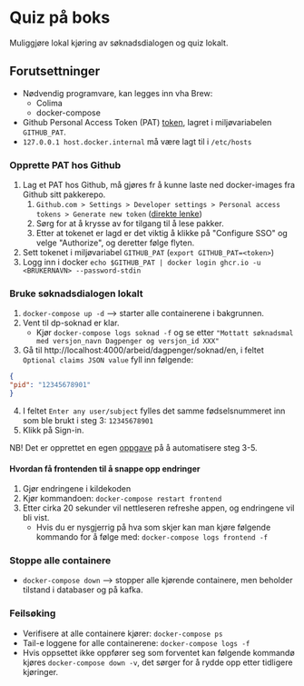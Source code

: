 # Quiz på boks
Muliggjøre lokal kjøring av søknadsdialogen og quiz lokalt.

## Forutsettninger 
* Nødvendig programvare, kan legges inn vha Brew: 
  * Colima
  * docker-compose 
* Github Personal Access Token (PAT) [token](https://docs.github.com/en/free-pro-team@latest/packages/using-github-packages-with-your-projects-ecosystem/configuring-docker-for-use-with-github-packages), lagret i miljøvariabelen `GITHUB_PAT`.
* `127.0.0.1 host.docker.internal` må være lagt til i `/etc/hosts`

### Opprette PAT hos Github
1. Lag et PAT hos Github, må gjøres fr å kunne laste ned docker-images fra Github sitt pakkerepo.
   1. `Github.com > Settings > Developer settings > Personal access tokens > Generate new token` ([direkte lenke](https://github.com/settings/tokens))
   2. Sørg for at å krysse av for tilgang til å lese pakker.
   3. Etter at tokenet er lagd er det viktig å klikke på "Configure SSO" og velge "Authorize", og deretter følge flyten.
2. Sett tokenet i miljøvariabel `GITHUB_PAT` (`export GITHUB_PAT=<token>`)
3. Logg inn i docker `echo $GITHUB_PAT | docker login ghcr.io -u <BRUKERNAVN> --password-stdin`


### Bruke søknadsdialogen lokalt
1. `docker-compose up -d` --> starter alle containerene i bakgrunnen.
2. Vent til dp-soknad er klar. 
   * Kjør `docker-compose logs soknad -f` og se etter `"Mottatt søknadsmal med versjon_navn Dagpenger og versjon_id XXX"`
3. Gå til http://localhost:4000/arbeid/dagpenger/soknad/en, i feltet `Optional claims JSON value` fyll inn følgende:
```json
{
"pid": "12345678901"
}
```
4. I feltet `Enter any user/subject` fylles det samme fødselsnummeret inn som ble brukt i steg 3: `12345678901`
5. Klikk på Sign-in.

NB! Det er opprettet en egen [oppgave](https://jira.adeo.no/browse/DAG-340) på å automatisere steg 3-5.

#### Hvordan få frontenden til å snappe opp endringer
1. Gjør endringene i kildekoden
2. Kjør kommandoen:
   ```docker-compose restart frontend```
4. Etter cirka 20 sekunder vil nettleseren refreshe appen, og endringene vil bli vist.
   * Hvis du er nysgjerrig på hva som skjer kan man kjøre følgende kommando for å følge med: `docker-compose logs frontend -f`


### Stoppe alle containere
* `docker-compose down` --> stopper alle kjørende containere, men beholder tilstand i databaser og på kafka. 


### Feilsøking
* Verifisere at alle containere kjører: `docker-compose ps`
* Tail-e loggene for alle containerene: `docker-compose logs -f`
* Hvis oppsettet ikke oppfører seg som forventet kan følgende kommandø kjøres `docker-compose down -v`, det sørger for å
  rydde opp etter tidligere kjøringer.
